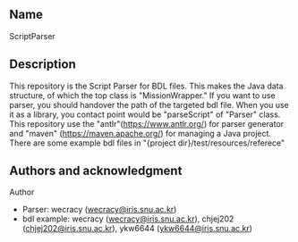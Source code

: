 ## Name
ScriptParser

## Description
This repository is the Script Parser for BDL files. This makes the Java data structure, of which the top class is "MissionWrapper." If you want to use parser, you should handover the path of the targeted bdl file. When you use it as a library, you contact point would be "parseScript" of "Parser" class. This repository use the "antlr"(https://www.antlr.org/) for parser generator and "maven" (https://maven.apache.org/) for managing a Java project. There are some example bdl files in "{project dir}/test/resources/referece"

## Authors and acknowledgment
Author
  - Parser: wecracy (wecracy@iris.snu.ac.kr)
  - bdl example: wecracy (wecracy@iris.snu.ac.kr), chjej202 (chjej202@iris.snu.ac.kr), ykw6644 (ykw6644@iris.snu.ac.kr)
